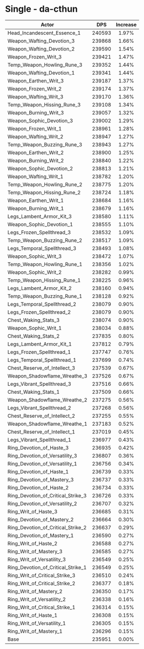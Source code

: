 # Single - da-cthun
| Actor | DPS | Increase |
|---|:---:|:---:|
|Head_Incandescent_Essence_1|240593|1.97%|
|Weapon_Wafting_Devotion_3|239868|1.66%|
|Weapon_Wafting_Devotion_2|239590|1.54%|
|Weapon_Frozen_Writ_3|239421|1.47%|
|Temp_Weapon_Howling_Rune_3|239352|1.44%|
|Weapon_Wafting_Devotion_1|239341|1.44%|
|Weapon_Earthen_Writ_3|239187|1.37%|
|Weapon_Frozen_Writ_2|239174|1.37%|
|Weapon_Wafting_Writ_3|239170|1.36%|
|Temp_Weapon_Hissing_Rune_3|239108|1.34%|
|Weapon_Burning_Writ_3|239057|1.32%|
|Weapon_Sophic_Devotion_3|239002|1.29%|
|Weapon_Frozen_Writ_1|238961|1.28%|
|Weapon_Wafting_Writ_2|238947|1.27%|
|Temp_Weapon_Buzzing_Rune_3|238943|1.27%|
|Weapon_Earthen_Writ_2|238900|1.25%|
|Weapon_Burning_Writ_2|238840|1.22%|
|Weapon_Sophic_Devotion_2|238813|1.21%|
|Weapon_Wafting_Writ_1|238782|1.20%|
|Temp_Weapon_Howling_Rune_2|238775|1.20%|
|Temp_Weapon_Hissing_Rune_2|238724|1.18%|
|Weapon_Earthen_Writ_1|238684|1.16%|
|Weapon_Burning_Writ_1|238679|1.16%|
|Legs_Lambent_Armor_Kit_3|238580|1.11%|
|Weapon_Sophic_Devotion_1|238555|1.10%|
|Legs_Frozen_Spellthread_3|238532|1.09%|
|Temp_Weapon_Buzzing_Rune_2|238517|1.09%|
|Legs_Temporal_Spellthread_3|238493|1.08%|
|Weapon_Sophic_Writ_3|238472|1.07%|
|Temp_Weapon_Howling_Rune_1|238356|1.02%|
|Weapon_Sophic_Writ_2|238282|0.99%|
|Temp_Weapon_Hissing_Rune_1|238225|0.96%|
|Legs_Lambent_Armor_Kit_2|238160|0.94%|
|Temp_Weapon_Buzzing_Rune_1|238128|0.92%|
|Legs_Temporal_Spellthread_2|238079|0.90%|
|Legs_Frozen_Spellthread_2|238079|0.90%|
|Chest_Waking_Stats_3|238074|0.90%|
|Weapon_Sophic_Writ_1|238034|0.88%|
|Chest_Waking_Stats_2|237835|0.80%|
|Legs_Lambent_Armor_Kit_1|237812|0.79%|
|Legs_Frozen_Spellthread_1|237747|0.76%|
|Legs_Temporal_Spellthread_1|237699|0.74%|
|Chest_Reserve_of_Intellect_3|237539|0.67%|
|Weapon_Shadowflame_Wreathe_3|237526|0.67%|
|Legs_Vibrant_Spellthread_3|237516|0.66%|
|Chest_Waking_Stats_1|237509|0.66%|
|Weapon_Shadowflame_Wreathe_2|237275|0.56%|
|Legs_Vibrant_Spellthread_2|237268|0.56%|
|Chest_Reserve_of_Intellect_2|237255|0.55%|
|Weapon_Shadowflame_Wreathe_1|237183|0.52%|
|Chest_Reserve_of_Intellect_1|237019|0.45%|
|Legs_Vibrant_Spellthread_1|236977|0.43%|
|Ring_Devotion_of_Haste_3|236935|0.42%|
|Ring_Devotion_of_Versatility_3|236807|0.36%|
|Ring_Devotion_of_Versatility_1|236756|0.34%|
|Ring_Devotion_of_Haste_1|236739|0.33%|
|Ring_Devotion_of_Mastery_3|236737|0.33%|
|Ring_Devotion_of_Haste_2|236734|0.33%|
|Ring_Devotion_of_Critical_Strike_3|236726|0.33%|
|Ring_Devotion_of_Versatility_2|236707|0.32%|
|Ring_Writ_of_Haste_3|236685|0.31%|
|Ring_Devotion_of_Mastery_2|236664|0.30%|
|Ring_Devotion_of_Critical_Strike_2|236637|0.29%|
|Ring_Devotion_of_Mastery_1|236590|0.27%|
|Ring_Writ_of_Haste_2|236588|0.27%|
|Ring_Writ_of_Mastery_3|236585|0.27%|
|Ring_Writ_of_Versatility_3|236549|0.25%|
|Ring_Devotion_of_Critical_Strike_1|236549|0.25%|
|Ring_Writ_of_Critical_Strike_3|236510|0.24%|
|Ring_Writ_of_Critical_Strike_2|236377|0.18%|
|Ring_Writ_of_Mastery_2|236350|0.17%|
|Ring_Writ_of_Versatility_2|236338|0.16%|
|Ring_Writ_of_Critical_Strike_1|236314|0.15%|
|Ring_Writ_of_Haste_1|236308|0.15%|
|Ring_Writ_of_Versatility_1|236305|0.15%|
|Ring_Writ_of_Mastery_1|236296|0.15%|
|Base|235951|0.00%|
